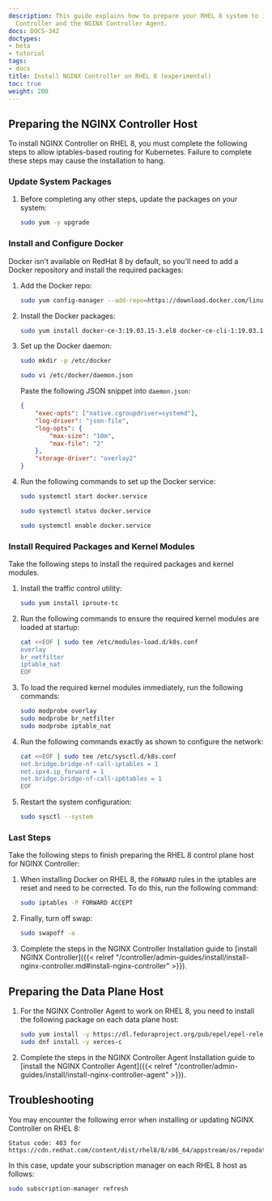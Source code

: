 ```yaml
---
description: This guide explains how to prepare your RHEL 8 system to install NGINX
  Controller and the NGINX Controller Agent.
docs: DOCS-342
doctypes:
- beta
- tutorial
tags:
- docs
title: Install NGINX Controller on RHEL 8 (experimental)
toc: true
weight: 200
---
```


## Preparing the NGINX Controller Host

To install NGINX Controller on RHEL 8, you must complete the following steps to allow iptables-based routing for Kubernetes. Failure to complete these steps may cause the installation to hang.

### Update System Packages

1. Before completing any other steps, update the packages on your system:

    ```bash
    sudo yum -y upgrade
    ```

### Install and Configure Docker

Docker isn't available on RedHat 8 by default, so you'll need to add a Docker repository and install the required packages:

1. Add the Docker repo:

    ```bash
    sudo yum config-manager --add-repo=https://download.docker.com/linux/centos/docker-ce.repo
    ```

1. Install the Docker packages:

    ```bash
    sudo yum install docker-ce-3:19.03.15-3.el8 docker-ce-cli-1:19.03.15-3.el8 containerd.io-1.3.9-3.1.el8
    ```

1. Set up the Docker daemon:

    ```bash
    sudo mkdir -p /etc/docker

    sudo vi /etc/docker/daemon.json
    ```

    Paste the following JSON snippet into `daemon.json`:

    ```json
    {
        "exec-opts": ["native.cgroupdriver=systemd"],
        "log-driver": "json-file",
        "log-opts": {
            "max-size": "10m",
            "max-file": "2"
        },
        "storage-driver": "overlay2"
    }
    ```

1. Run the following commands to set up the Docker service:

    ```bash
    sudo systemctl start docker.service

    sudo systemctl status docker.service

    sudo systemctl enable docker.service
    ```

### Install Required Packages and Kernel Modules

Take the following steps to install the required packages and kernel modules.

1. Install the traffic control utility:

    ``` bash
    sudo yum install iproute-tc
    ```

1. Run the following commands to ensure the required kernel modules are loaded at startup:

    ```bash
    cat <<EOF | sudo tee /etc/modules-load.d/k8s.conf
    overlay
    br_netfilter
    iptable_nat
    EOF
    ```

1. To load the required kernel modules immediately, run the following commands:

    ```bash
    sudo modprobe overlay
    sudo modprobe br_netfilter
    sudo modprobe iptable_nat
    ```

1. Run the following commands exactly as shown to configure the network:

    ```bash
    cat <<EOF | sudo tee /etc/sysctl.d/k8s.conf
    net.bridge.bridge-nf-call-iptables = 1
    net.ipv4.ip_forward = 1
    net.bridge.bridge-nf-call-ip6tables = 1
    EOF
    ```

1. Restart the system configuration:

    ```bash
    sudo sysctl --system
    ```

### Last Steps

Take the following steps to finish preparing the RHEL 8 control plane host for NGINX Controller:

1. When installing Docker on RHEL 8, the `FORWARD` rules in the iptables are reset and need to be corrected. To do this, run the following command:

    ```bash
    sudo iptables -P FORWARD ACCEPT
    ```

1. Finally, turn off swap:

    ```bash
    sudo swapoff -a
    ```

1. Complete the steps in the NGINX Controller Installation guide to [install NGINX Controller]({{< relref "/controller/admin-guides/install/install-nginx-controller.md#install-nginx-controller" >}}).

## Preparing the Data Plane Host

1. For the NGINX Controller Agent to work on RHEL 8, you need to install the following package on each data plane host:

    ``` bash
    sudo yum install -y https://dl.fedoraproject.org/pub/epel/epel-release-latest-8.noarch.rpm
    sudo dnf install -y xerces-c
    ```

2. Complete the steps in the NGINX Controller Agent Installation guide to [install the NGINX Controller Agent]({{< relref "/controller/admin-guides/install/install-nginx-controller-agent" >}}).

## Troubleshooting

You may encounter the following error when installing or updating NGINX Controller on RHEL 8:

``` text
Status code: 403 for https://cdn.redhat.com/content/dist/rhel8/8/x86_64/appstream/os/repodata/repomd.xml
```

In this case, update your subscription manager on each RHEL 8 host as follows:

```bash
sudo subscription-manager refresh
```
